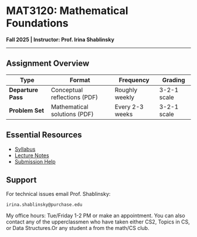 # MAT3120: Mathematical Foundations  
**Fall 2025 | Instructor: Prof. Irina Shablinsky**  

---

##  Assignment Overview  
| Type | Format | Frequency | Grading |  
|------|--------|-----------|---------|  
|  **Departure Pass** | Conceptual reflections (PDF) | Roughly weekly | 3-2-1 scale |  
| **Problem Set** | Mathematical solutions (PDF) | Every 2-3 weeks | 3-2-1 scale |  

##  Essential Resources  
- [Syllabus](https://irinashab.github.io/dmath-2025/syllabus.html)  
- [Lecture Notes](https://irinashab.github.io/dmath-2025/)  
- [Submission Help](https://irinashab.github.io/dmath-2025/submissions.html)  

##  Support  
For technical issues email Prof. Shablinsky:  
```
irina.shablinsky@purchase.edu
```
My office hours: Tue/Friday 1-2 PM or make an appointment.
You can also contact any of the upperclassmen who have taken either CS2, Topics in CS, or Data Structures.Or any student a from the math/CS club.

